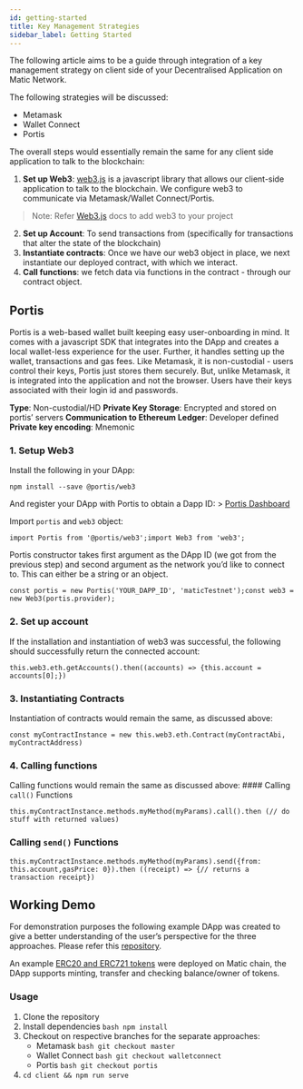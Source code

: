 ```yaml
---
id: getting-started
title: Key Management Strategies
sidebar_label: Getting Started
---
```


The following article aims to be a guide through integration of a key management strategy on client side of your Decentralised Application on Matic Network.

The following strategies will be discussed:

- Metamask
- Wallet Connect
- Portis

The overall steps would essentially remain the same for any client side application to talk to the blockchain:
 
1. **Set up Web3**: [web3.js](https://web3js.readthedocs.io/) is a javascript library that allows our client-side application to talk to the blockchain. We configure web3 to communicate via Metamask/Wallet Connect/Portis. 
> Note: Refer [Web3.js](https://web3js.readthedocs.io/en/v1.2.2/getting-started.html#adding-web3-js) docs to 
add web3 to your project 
2. **Set up Account**: To send transactions from (specifically for transactions that alter the state of the blockchain) 
3. **Instantiate contracts**: Once we have our web3 object in place, we next instantiate our deployed contract, with which we interact. 
4. **Call functions**: we fetch data via functions in the contract - through our contract object.


## Portis

Portis is a web-based wallet built keeping easy user-onboarding in mind. It comes with a javascript SDK that integrates into the DApp and creates a local wallet-less experience for the user. Further, it handles setting up the wallet, transactions and gas fees. Like Metamask, it is non-custodial - users control their keys, Portis just stores them securely. But, unlike Metamask, it is integrated into the application and not the browser. Users have their keys associated with their login id and passwords.

**Type**: Non-custodial/HD **Private Key Storage**: Encrypted and stored on portis’ servers **Communication to Ethereum Ledger**: Developer defined **Private key encoding**: Mnemonic

### 1. Setup Web3

Install the following in your DApp:

    npm install --save @portis/web3

And register your DApp with Portis to obtain a Dapp ID: > [Portis Dashboard](https://dashboard.portis.io/)

Import `portis` and `web3` object:

    import Portis from '@portis/web3';import Web3 from 'web3';

Portis constructor takes first argument as the DApp ID (we got from the previous step) and second argument as the network you’d like to connect to. This can either be a string or an object.

    const portis = new Portis('YOUR_DAPP_ID', 'maticTestnet');const web3 = new Web3(portis.provider);

### 2. Set up account

If the installation and instantiation of web3 was successful, the following should successfully return the connected account:

    this.web3.eth.getAccounts().then((accounts) => {this.account = accounts[0];})

### 3. Instantiating Contracts

Instantiation of contracts would remain the same, as discussed above:

    const myContractInstance = new this.web3.eth.Contract(myContractAbi, myContractAddress)

### 4. Calling functions

Calling functions would remain the same as discussed above: #### Calling `call()` Functions

    this.myContractInstance.methods.myMethod(myParams).call().then (// do stuff with returned values)

### Calling `send()` Functions

    this.myContractInstance.methods.myMethod(myParams).send({from: this.account,gasPrice: 0}).then ((receipt) => {// returns a transaction receipt})


## Working Demo

For demonstration purposes the following example DApp was created to give a better understanding of the user’s perspective for the three approaches. Please refer this [repository](https://github.com/nglglhtr/key-management).

An example [ERC20 and ERC721 tokens](https://gist.github.com/nglglhtr/cf1686322449365e21eb9b32d0754939) were deployed on Matic chain, the DApp supports minting, transfer and checking balance/owner of tokens.

### Usage

1. Clone the repository
2. Install dependencies `bash npm install`
3. Checkout on respective branches for the separate approaches:
    - Metamask `bash git checkout master`
    - Wallet Connect `bash git checkout walletconnect`
    - Portis `bash git checkout portis`
4. `cd client && npm run serve`